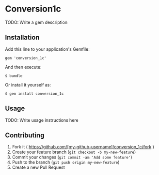 # Conversion1c

TODO: Write a gem description

## Installation

Add this line to your application's Gemfile:

    gem 'conversion_1c'

And then execute:

    $ bundle

Or install it yourself as:

    $ gem install conversion_1c

## Usage

TODO: Write usage instructions here

## Contributing

1. Fork it ( https://github.com/[my-github-username]/conversion_1c/fork )
2. Create your feature branch (`git checkout -b my-new-feature`)
3. Commit your changes (`git commit -am 'Add some feature'`)
4. Push to the branch (`git push origin my-new-feature`)
5. Create a new Pull Request
